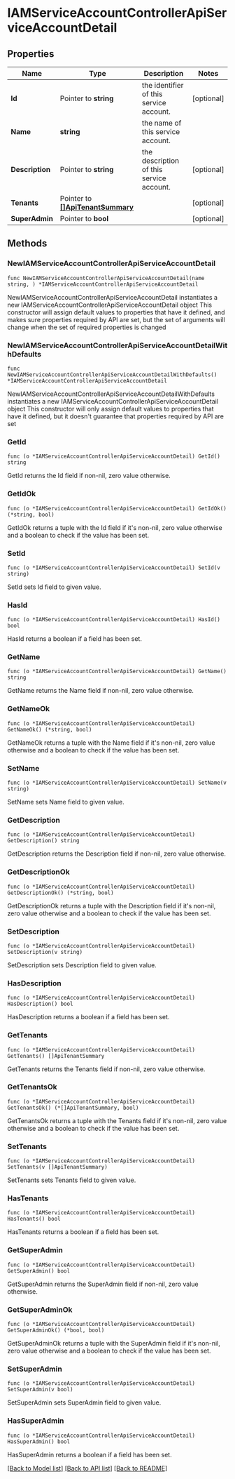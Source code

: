 # IAMServiceAccountControllerApiServiceAccountDetail

## Properties

Name | Type | Description | Notes
------------ | ------------- | ------------- | -------------
**Id** | Pointer to **string** | the identifier of this service account. | [optional] 
**Name** | **string** | the name of this service account. | 
**Description** | Pointer to **string** | the description of this service account. | [optional] 
**Tenants** | Pointer to [**[]ApiTenantSummary**](ApiTenantSummary.md) |  | [optional] 
**SuperAdmin** | Pointer to **bool** |  | [optional] 

## Methods

### NewIAMServiceAccountControllerApiServiceAccountDetail

`func NewIAMServiceAccountControllerApiServiceAccountDetail(name string, ) *IAMServiceAccountControllerApiServiceAccountDetail`

NewIAMServiceAccountControllerApiServiceAccountDetail instantiates a new IAMServiceAccountControllerApiServiceAccountDetail object
This constructor will assign default values to properties that have it defined,
and makes sure properties required by API are set, but the set of arguments
will change when the set of required properties is changed

### NewIAMServiceAccountControllerApiServiceAccountDetailWithDefaults

`func NewIAMServiceAccountControllerApiServiceAccountDetailWithDefaults() *IAMServiceAccountControllerApiServiceAccountDetail`

NewIAMServiceAccountControllerApiServiceAccountDetailWithDefaults instantiates a new IAMServiceAccountControllerApiServiceAccountDetail object
This constructor will only assign default values to properties that have it defined,
but it doesn't guarantee that properties required by API are set

### GetId

`func (o *IAMServiceAccountControllerApiServiceAccountDetail) GetId() string`

GetId returns the Id field if non-nil, zero value otherwise.

### GetIdOk

`func (o *IAMServiceAccountControllerApiServiceAccountDetail) GetIdOk() (*string, bool)`

GetIdOk returns a tuple with the Id field if it's non-nil, zero value otherwise
and a boolean to check if the value has been set.

### SetId

`func (o *IAMServiceAccountControllerApiServiceAccountDetail) SetId(v string)`

SetId sets Id field to given value.

### HasId

`func (o *IAMServiceAccountControllerApiServiceAccountDetail) HasId() bool`

HasId returns a boolean if a field has been set.

### GetName

`func (o *IAMServiceAccountControllerApiServiceAccountDetail) GetName() string`

GetName returns the Name field if non-nil, zero value otherwise.

### GetNameOk

`func (o *IAMServiceAccountControllerApiServiceAccountDetail) GetNameOk() (*string, bool)`

GetNameOk returns a tuple with the Name field if it's non-nil, zero value otherwise
and a boolean to check if the value has been set.

### SetName

`func (o *IAMServiceAccountControllerApiServiceAccountDetail) SetName(v string)`

SetName sets Name field to given value.


### GetDescription

`func (o *IAMServiceAccountControllerApiServiceAccountDetail) GetDescription() string`

GetDescription returns the Description field if non-nil, zero value otherwise.

### GetDescriptionOk

`func (o *IAMServiceAccountControllerApiServiceAccountDetail) GetDescriptionOk() (*string, bool)`

GetDescriptionOk returns a tuple with the Description field if it's non-nil, zero value otherwise
and a boolean to check if the value has been set.

### SetDescription

`func (o *IAMServiceAccountControllerApiServiceAccountDetail) SetDescription(v string)`

SetDescription sets Description field to given value.

### HasDescription

`func (o *IAMServiceAccountControllerApiServiceAccountDetail) HasDescription() bool`

HasDescription returns a boolean if a field has been set.

### GetTenants

`func (o *IAMServiceAccountControllerApiServiceAccountDetail) GetTenants() []ApiTenantSummary`

GetTenants returns the Tenants field if non-nil, zero value otherwise.

### GetTenantsOk

`func (o *IAMServiceAccountControllerApiServiceAccountDetail) GetTenantsOk() (*[]ApiTenantSummary, bool)`

GetTenantsOk returns a tuple with the Tenants field if it's non-nil, zero value otherwise
and a boolean to check if the value has been set.

### SetTenants

`func (o *IAMServiceAccountControllerApiServiceAccountDetail) SetTenants(v []ApiTenantSummary)`

SetTenants sets Tenants field to given value.

### HasTenants

`func (o *IAMServiceAccountControllerApiServiceAccountDetail) HasTenants() bool`

HasTenants returns a boolean if a field has been set.

### GetSuperAdmin

`func (o *IAMServiceAccountControllerApiServiceAccountDetail) GetSuperAdmin() bool`

GetSuperAdmin returns the SuperAdmin field if non-nil, zero value otherwise.

### GetSuperAdminOk

`func (o *IAMServiceAccountControllerApiServiceAccountDetail) GetSuperAdminOk() (*bool, bool)`

GetSuperAdminOk returns a tuple with the SuperAdmin field if it's non-nil, zero value otherwise
and a boolean to check if the value has been set.

### SetSuperAdmin

`func (o *IAMServiceAccountControllerApiServiceAccountDetail) SetSuperAdmin(v bool)`

SetSuperAdmin sets SuperAdmin field to given value.

### HasSuperAdmin

`func (o *IAMServiceAccountControllerApiServiceAccountDetail) HasSuperAdmin() bool`

HasSuperAdmin returns a boolean if a field has been set.


[[Back to Model list]](../README.md#documentation-for-models) [[Back to API list]](../README.md#documentation-for-api-endpoints) [[Back to README]](../README.md)


